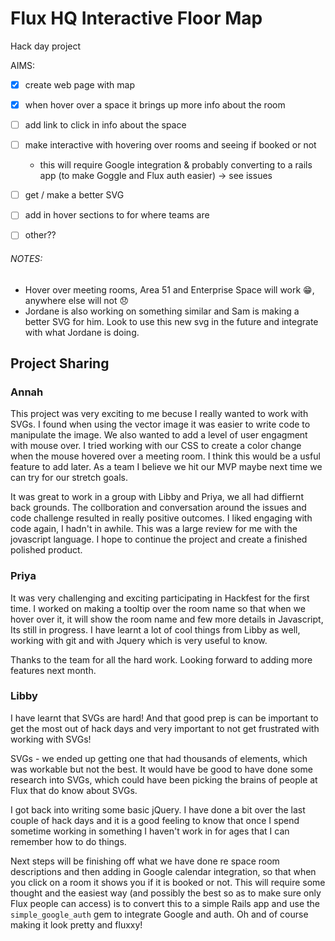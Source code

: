 # Flux HQ Interactive Floor Map

Hack day project

AIMS:

- [x] create web page with map

- [x] when hover over a space it brings up more info about the room

- [ ] add link to click in info about the space

- [ ] make interactive with hovering over rooms and seeing if booked or not
  - this will require Google integration & probably converting to a rails app (to make Goggle and Flux auth easier) -> see issues

- [ ] get / make a better SVG

- [ ] add in hover sections to for where teams are

- [ ] other??


###### NOTES:
- Hover over meeting rooms, Area 51 and Enterprise Space will work 😁, anywhere else will not 😞
- Jordane is also working on something similar and Sam is making a better SVG for him. Look to use this new svg in the future and integrate with what Jordane is doing.


## Project Sharing

### Annah
This project was very exciting to me becuse I really wanted to work with SVGs. I found when using the vector image it was easier to write code to manipulate the image. We also wanted to add a level of user engagment with mouse over. I tried working with our CSS to create a color change when the mouse hovered over a meeting room. I think this would be a usful feature to add later. As a team I believe we hit our MVP maybe next time we can try for our stretch goals.

It was great to work in a group with Libby and Priya, we all had diffiernt back grounds. The collboration and conversation around the issues and code challenge resulted in really positive outcomes. I liked engaging with code again, I hadn't in awhile. This was a large review for me with the jovascript language. I hope to continue the project and create a finished polished product.

### Priya
It was very challenging and exciting participating in Hackfest for the first time. I worked on making a tooltip over the room
name so that when we hover over it, it will show the room name and few more details in Javascript, Its still in progress. I have learnt a lot of cool things from Libby as well, working with git and with Jquery which is very useful to know. 

Thanks to the team for all the hard work. Looking forward to adding more features next month.

### Libby

I have learnt that SVGs are hard! And that good prep is can be important to get the most out of hack days and very important to not get frustrated with working with SVGs!

SVGs - we ended up getting one that had thousands of elements, which was workable but not the best. It would have be good to have done some research into SVGs, which could have been picking the brains of people at Flux that do know about SVGs.

I got back into writing some basic jQuery. I have done a bit over the last couple of hack days and it is a good feeling to know that once I spend sometime working in something I haven't work in for ages that I can remember how to do things.

Next steps will be finishing off what we have done re space room descriptions and then adding in Google calendar integration, so that when you click on a room it shows you if it is booked or not. This will require some thought and the easiest way (and possibly the best so as to make sure only Flux people can access) is to convert this to a simple Rails app and use the `simple_google_auth` gem to integrate Google and auth. Oh and of course making it look pretty and fluxxy!
